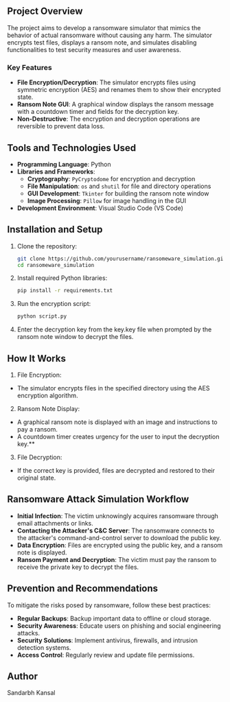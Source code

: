 
## Project Overview

The project aims to develop a ransomware simulator that mimics the behavior of actual ransomware without causing any harm. The simulator encrypts test files, displays a ransom note, and simulates disabling functionalities to test security measures and user awareness.

### Key Features
- **File Encryption/Decryption**: The simulator encrypts files using symmetric encryption (AES) and renames them to show their encrypted state.
- **Ransom Note GUI**: A graphical window displays the ransom message with a countdown timer and fields for the decryption key.
- **Non-Destructive**: The encryption and decryption operations are reversible to prevent data loss.

## Tools and Technologies Used

- **Programming Language**: Python
- **Libraries and Frameworks**:
  - **Cryptography**: `PyCryptodome` for encryption and decryption
  - **File Manipulation**: `os` and `shutil` for file and directory operations
  - **GUI Development**: `Tkinter` for building the ransom note window
  - **Image Processing**: `Pillow` for image handling in the GUI
- **Development Environment**: Visual Studio Code (VS Code)

## Installation and Setup

1. Clone the repository:
   ```bash
   git clone https://github.com/yourusername/ransomeware_simulation.git
   cd ransomeware_simulation
2. Install required Python libraries:
   ```bash
   pip install -r requirements.txt
3. Run the encryption script:
   ```bash
   python script.py
4. Enter the decryption key from the key.key file when prompted by the ransom note window to decrypt the files.

## How It Works
1. File Encryption:
- The simulator encrypts files in the specified directory using the AES encryption algorithm.
   
2. Ransom Note Display:
- A graphical ransom note is displayed with an image and instructions to pay a ransom.
- A countdown timer creates urgency for the user to input the decryption key.**

3. File Decryption:
- If the correct key is provided, files are decrypted and restored to their original state.

## Ransomware Attack Simulation Workflow
- **Initial Infection**: The victim unknowingly acquires ransomware through email attachments or links.
- **Contacting the Attacker's C&C Server**: The ransomware connects to the attacker's command-and-control server to download the public key.
- **Data Encryption**: Files are encrypted using the public key, and a ransom note is displayed.
- **Ransom Payment and Decryption**: The victim must pay the ransom to receive the private key to decrypt the files.

## Prevention and Recommendations
To mitigate the risks posed by ransomware, follow these best practices:

- **Regular Backups**: Backup important data to offline or cloud storage.
- **Security Awareness**: Educate users on phishing and social engineering attacks.
- **Security Solutions**: Implement antivirus, firewalls, and intrusion detection systems.
- **Access Control**: Regularly review and update file permissions.

## Author
Sandarbh Kansal



